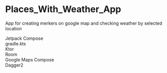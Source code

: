 # Places_With_Weather_App

App for creating merkers on google map and checking weather by selected location

Jetpack Compose <br />
gradle.kts <br />
Ktor <br />
Room <br />
Google Maps Compose <br />
Dagger2 <br />
